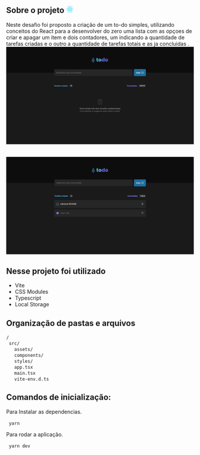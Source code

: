 ## Sobre o projeto <img width="20" height="20" src="https://raw.githubusercontent.com/devicons/devicon/master/icons/react/react-original.svg" />

Neste desafio foi proposto a criação de um to-do simples, utilizando conceitos do React para a desenvolver do zero uma lista com as opçoes de criar e apagar um item e dois contadores, um indicando a quantidade de tarefas criadas e o outro a quantidade de tarefas totais e as ja concluidas .
<br />
<img src="src/assets/img_todo.png">

<br />
<img src="src/assets/to_do_preenchido.png">

## Nesse projeto foi utilizado

- Vite
- CSS Modules
- Typescript
- Local Storage

## Organização de pastas e arquivos

```shell
/
 src/
   assets/
   components/
   styles/
   app.tsx
   main.tsx
   vite-env.d.ts
```

## Comandos de inicialização:

Para Instalar as dependencias.

```
 yarn
```

Para rodar a aplicação.

```
 yarn dev
```
